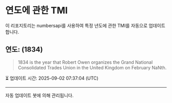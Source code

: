 
# 연도에 관한 TMI

이 리포지토리는 numbersapi를 사용하여 특정 년도에 관한 TMI를 자동으로 업데이트합니다.

## 연도: (1834)
> 1834 is the year that Robert Owen organizes the Grand National Consolidated Trades Union in the United Kingdom on February NaNth.

⏳ 업데이트 시간: 2025-09-02 07:37:04 (UTC)

---
자동 업데이트 봇에 의해 관리됩니다.
